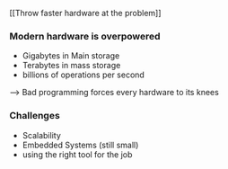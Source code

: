 [[Throw faster hardware at the problem]]


### Modern hardware is overpowered
- Gigabytes in Main storage
- Terabytes in mass storage
- billions of operations per second


--> Bad programming forces every hardware to its knees



### Challenges
- Scalability
- Embedded Systems (still small)
- using the right tool for the job
